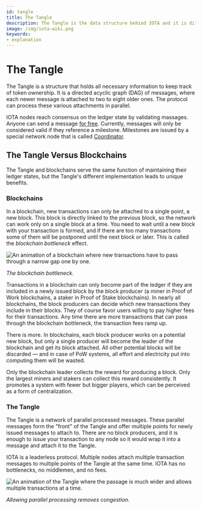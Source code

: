 ```yaml
---
id: tangle
title: The Tangle
description: The Tangle is the data structure behind IOTA and it is different from a blockchain.
image: /img/iota-wiki.png
keywords:
- explanation
---
```


# The Tangle

The Tangle is a structure that holds all necessary information to keep track of token ownership. It is a directed acyclic graph (DAG) of messages, where each newer message is attached to two to eight older ones. The protocol can process these various attachments in parallel.

IOTA nodes reach consensus on the ledger state by validating massages. Anyone can send a message [for free](./why-is-iota-feeless.md). Currently, messages will only be considered valid if they reference a milestone. Milestones are issued by a special network node that is called [Coordinator](./coordinator.md).

## The Tangle Versus Blockchains

The Tangle and blockchains serve the same function of maintaining their ledger states, but the Tangle's different implementation leads to unique benefits.

### Blockchains

In a blockchain, new transactions can only be attached to a single point, a new block. This block is directly linked to the previous block, so the network can work only on a single block at a time. You need to wait until a new block with your transaction is formed, and if there are too many transactions some of them will be postponed until the next block or later. This is called the *blockchain bottleneck* effect.

![An animation of a blockchain where new transactions have to pass through a narrow gap one by one.](/img/learn/blockchain-bottleneck.gif "Click to see the full-sized image.")

*The blockchain bottleneck.*

Transactions in a blockchain can only become part of the ledger if they are included in a newly issued block by the block producer (a miner in Proof of Work blockchains, a staker in Proof of Stake blockchains). In nearly all blockchains, the block producers can decide which new transactions they include in their blocks. They of course favor users willing to pay higher fees for their transactions. Any time there are more transactions that can pass through the blockchain bottleneck, the transaction fees ramp up.

There is more. In blockchains, each block producer works on a potential new block, but only a single producer will become the leader of the blockchain and get its block attached. All other potential blocks will be discarded — and in case of PoW systems, all effort and electricity put into computing them will be wasted. 

Only the blockchain leader collects the reward for producing a block. Only the largest miners and stakers can collect this reward consistently. It promotes a system with fewer but bigger players, which can be perceived as a form of centralization.

### The Tangle

The Tangle is a network of parallel processed messages. These parallel messages form the "front" of the Tangle and offer multiple points for newly issued messages to attach to. There are no block producers, and it is enough to issue your transaction to any node so it would wrap it into a message and attach it to the Tangle.

IOTA is a leaderless protocol. Multiple nodes attach multiple transaction messages to multiple points of the Tangle at the same time. IOTA has no bottlenecks, no middlemen, and no fees.

![An animation of the Tangle where the passage is much wider and allows multiple transactions at a time.](/img/learn/tangle-bottleneck.gif)

*Allowing parallel processing removes congestion.*